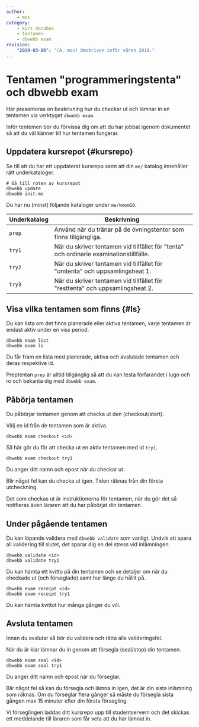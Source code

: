 ```yaml
---
author:
    - mos
category:
    - kurs databas
    - tentamen
    - dbwebb exam
revision:
    "2019-03-06": "(A, mos) Omskriven inför våren 2019."
...
```

Tentamen "programmeringstenta" och dbwebb exam
=========================

<!--
[Du kan läsa detta dokumentet via dbwebb.se](https://dbwebb.se/kurser/databas/kmom10/tentamen).
-->

Här presenteras en beskrivning hur du checkar ut och lämnar in en tentamen via verktyget `dbwebb exam`.

Inför tentemen bör du förvissa dig om att du har jobbat igenom dokumentet så att du väl känner till hur tentamen fungerar.



Uppdatera kursrepot {#kursrepo}
-------------------------

Se till att du har ett uppdaterat kursrepo samt att din `me/` katalog innehåller rätt underkataloger.

```text
# Gå till roten av kursrepot
dbwebb update
dbwebb init-me
```

Du har nu (minst) följande kataloger under `me/kmom10`.

| Underkatalog | Beskrivning |
|--------------|-------------|
| `prep`       | Använd när du tränar på de övningstentor som finns tillgängliga. |
| `try1`       | När du skriver tentamen vid tillfället för "tenta" och ordinarie examinationstillfälle. |
| `try2`      | När du skriver tentamen vid tillfället för "omtenta" och uppsamlingsheat 1. |
| `try3`      | När du skriver tentamen vid tillfället för "resttenta" och uppsamlingsheat 2. |



Visa vilka tentamen som finns {#ls}
-------------------------

Du kan lista om det finns planerade eller aktiva tentamen, varje tentamen är endast aktiv under en viss period.

```text
dbwebb exam list
dbwebb exam ls
```

Du får fram en lista med planerade, aktiva och avslutade tentamen och deras respektive id.

Preptentan `prep` är alltid tillgänglig så att du kan testa förfarandet i lugn och ro och bekanta dig med `dbwebb exam`.



Påbörja tentamen
--------------------------------

Du påbörjar tentamen genom att checka ut den (checkout/start).

Välj en id från de tentamen som är aktiva.

```text
dbwebb exam checkout <id>
```

Så här gör du för att checka ut en aktiv tentamen med id `try1`.

```text
dbwebb exam checkout try1
```

Du anger ditt namn och epost när du checkar ut.

Blir något fel kan du checka ut igen. Tiden räknas från din första utcheckning.

Det som checkas ut är instruktionerna för tentamen, när du gör det så notifieras även läraren att du har påbörjat din tentamen.



Under pågående tentamen
--------------------------------

Du kan löpande validera med `dbwebb validate` som vanligt. Undvik att spara all validering till slutet, det sparar dig en del stress vid inlämningen.

```text
dbwebb validate <id>
dbwebb validate try1
```

Du kan hämta ett kvitto på din tentamen och se detaljer om när du checkade ut (och förseglade) samt hur länge du hållit på.

```text
dbwebb exam receipt <id>
dbwebb exam receipt try1
```

Du kan hämta kvittot hur många gånger du vill.



Avsluta tentamen
--------------------------------

Innan du avslutar så bör du validera och rätta alla valideringsfel.

När du är klar lämnar du in genom att försegla (seal/stop) din tentamen.

```text
dbwebb exam seal <id>
dbwebb exam seal try1
```

Du anger ditt namn och epost när du förseglar.

Blir något fel så kan du försegla och lämna in igen, det är din sista inlämning som räknas. Om du förseglar flera gånger så måste du försegla sista gången max 15 minuter efter din första försegling.

Vi förseglingen laddas ditt kursrepo upp till studentservern och det skickas ett meddelande till läraren som får veta att du har lämnat in.

